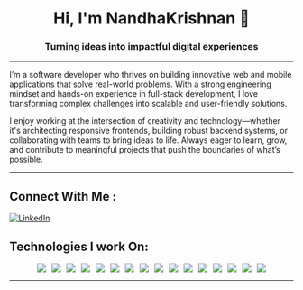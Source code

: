 <h1 align="center">Hi, I'm NandhaKrishnan 👋</h1>
<h3 align="center">Turning ideas into impactful digital experiences</h3>

---

I’m a software developer who thrives on building innovative web and mobile applications that solve real-world problems. With a strong engineering mindset and hands-on experience in full-stack development, I love transforming complex challenges into scalable and user-friendly solutions.

I enjoy working at the intersection of creativity and technology—whether it's architecting responsive frontends, building robust backend systems, or collaborating with teams to bring ideas to life. Always eager to learn, grow, and contribute to meaningful projects that push the boundaries of what’s possible.

---

##  Connect With Me :
[![LinkedIn](https://img.shields.io/badge/LinkedIn-%230077B5.svg?logo=linkedin&logoColor=white)](https://www.linkedin.com/in/nandhakrishnanp/)

## Technologies I work On:


<div align="center" style="display: flex; flex-wrap: wrap; gap: 10px; justify-content: center;">

<img src="https://img.shields.io/badge/c++-%2300599C.svg?style=flat&logo=c%2B%2B&logoColor=white" />
<img src="https://img.shields.io/badge/javascript-%23323330.svg?style=flat&logo=javascript&logoColor=%23F7DF1E" />
<img src="https://img.shields.io/badge/typescript-%23007ACC.svg?style=flat&logo=typescript&logoColor=white" />
<img src="https://img.shields.io/badge/node.js-6DA55F?style=flat&logo=node.js&logoColor=white" />
<img src="https://img.shields.io/badge/react-%2320232a.svg?style=flat&logo=react&logoColor=%2361DAFB" />
<img src="https://img.shields.io/badge/react_native-%2320232a.svg?style=flat&logo=react&logoColor=%2361DAFB" />
<img src="https://img.shields.io/badge/Next-black?style=flat&logo=next.js&logoColor=white" />
<img src="https://img.shields.io/badge/express.js-%23404d59.svg?style=flat&logo=express&logoColor=%2361DAFB" />
<img src="https://img.shields.io/badge/redux-%23593d88.svg?style=flat&logo=redux&logoColor=white" />
<img src="https://img.shields.io/badge/tailwindcss-%2338B2AC.svg?style=flat&logo=tailwind-css&logoColor=white" />
<img src="https://img.shields.io/badge/vite-%23646CFF.svg?style=flat&logo=vite&logoColor=white" />
<img src="https://img.shields.io/badge/bootstrap-%238511FA.svg?style=flat&logo=bootstrap&logoColor=white" />
<img src="https://img.shields.io/badge/python-3670A0?style=flat&logo=python&logoColor=ffdd54" />
<img src="https://img.shields.io/badge/html5-%23E34F26.svg?style=flat&logo=html5&logoColor=white" />
<img src="https://img.shields.io/badge/css3-%231572B6.svg?style=flat&logo=css3&logoColor=white" />
<img src="https://img.shields.io/badge/git-%23F05033.svg?style=flat&logo=git&logoColor=white" />

</div>

---

<!-- Proudly created with GPRM ( https://gprm.itsvg.in ) -->
